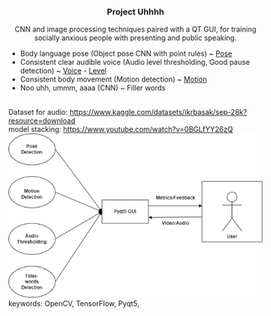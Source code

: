 <br />
<h3 align="center">Project Uhhhh</h3>
  <p align="center">
CNN and image processing techniques paired with a QT GUI, for training socially anxious people with presenting and public speaking.
<br>

- Body language pose (Object pose CNN with point rules) ~ [Pose](https://www.youtube.com/watch?v=aySurynUNAw)
- Consistent clear audible voice (Audio level thresholding, Good pause detection) ~ [Voice](https://www.youtube.com/watch?v=av8E8qLZswU) - [Level](https://stackoverflow.com/questions/26478315/getting-volume-levels-from-pyaudio-for-use-in-arduino)
- Consistent body movement (Motion detection) ~ [Motion](https://www.youtube.com/watch?v=QLHMtE5XsMs)
- Noo uhh, ummm, aaaa (CNN) ~ Filler words
<br> <br>

Dataset for audio: https://www.kaggle.com/datasets/ikrbasak/sep-28k?resource=download
<br>
model stacking: https://www.youtube.com/watch?v=0BGLfYY26zQ
<br>
![Design](assets/DesignStruct.png?raw=true)
<br>
keywords: OpenCV, TensorFlow, Pyqt5, 
